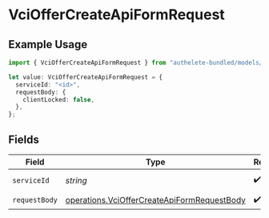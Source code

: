 # VciOfferCreateApiFormRequest

## Example Usage

```typescript
import { VciOfferCreateApiFormRequest } from "authelete-bundled/models/operations";

let value: VciOfferCreateApiFormRequest = {
  serviceId: "<id>",
  requestBody: {
    clientLocked: false,
  },
};
```

## Fields

| Field                                                                                                      | Type                                                                                                       | Required                                                                                                   | Description                                                                                                |
| ---------------------------------------------------------------------------------------------------------- | ---------------------------------------------------------------------------------------------------------- | ---------------------------------------------------------------------------------------------------------- | ---------------------------------------------------------------------------------------------------------- |
| `serviceId`                                                                                                | *string*                                                                                                   | :heavy_check_mark:                                                                                         | A service ID.                                                                                              |
| `requestBody`                                                                                              | [operations.VciOfferCreateApiFormRequestBody](../../models/operations/vcioffercreateapiformrequestbody.md) | :heavy_check_mark:                                                                                         | N/A                                                                                                        |